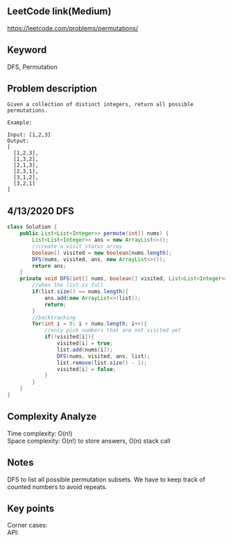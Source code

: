 ## LeetCode link(Medium)
https://leetcode.com/problems/permutations/

## Keyword
DFS, Permutation

## Problem description
```
Given a collection of distinct integers, return all possible permutations.

Example:

Input: [1,2,3]
Output:
[
  [1,2,3],
  [1,3,2],
  [2,1,3],
  [2,3,1],
  [3,1,2],
  [3,2,1]
]
```
## 4/13/2020 DFS

```java
class Solution {
    public List<List<Integer>> permute(int[] nums) {
        List<List<Integer>> ans = new ArrayList<>();
        //create a visit status array
        boolean[] visited = new boolean[nums.length];
        DFS(nums, visited, ans, new ArrayList<>());
        return ans;
    }
    private void DFS(int[] nums, boolean[] visited, List<List<Integer>> ans, List<Integer> list){
        //when the list is full
        if(list.size() == nums.length){
            ans.add(new ArrayList<>(list));
            return;
        }
        //backtracking
        for(int i = 0; i < nums.length; i++){
            //only pick numbers that are not visited yet
            if(!visited[i]){
                visited[i] = true;
                list.add(nums[i]);
                DFS(nums, visited, ans, list);
                list.remove(list.size() - 1);
                visited[i] = false;
            }
        }
    }
}
```

## Complexity Analyze
Time complexity: O(n!)\
Space complexity: O(n!) to store answers, O(n) stack call

## Notes
DFS to list all possible permutation subsets. We have to keep track of counted numbers to avoid repeats.

## Key points
Corner cases: \
API:
